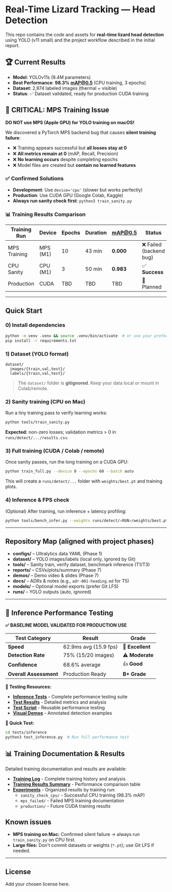 # Real-Time Lizard Tracking — Head Detection

This repo contains the code and assets for **real-time lizard head detection** using YOLO (v11 small) and the project workflow described in the initial report.

## 🏆 **Current Results**
- **Model**: YOLOv11s (9.4M parameters)
- **Best Performance**: **98.3% mAP@0.5** (CPU training, 3 epochs)
- **Dataset**: 2,974 labeled images (thermal + visible)
- **Status**: ✅ Dataset validated, ready for production CUDA training

## 🚨 **CRITICAL: MPS Training Issue**

**DO NOT use MPS (Apple GPU) for YOLO training on macOS!**

We discovered a PyTorch MPS backend bug that causes **silent training failure**:
- ❌ Training appears successful but **all losses stay at 0**
- ❌ **All metrics remain at 0** (mAP, Recall, Precision)  
- ❌ **No learning occurs** despite completing epochs
- ❌ Model files are created but **contain no learned features**

### ✅ **Confirmed Solutions**
- **Development**: Use `device='cpu'` (slower but works perfectly)
- **Production**: Use CUDA GPU (Google Colab, Kaggle) 
- **Always run sanity check first**: `python3 train_sanity.py`

### 📊 **Training Results Comparison**
| Training Run | Device | Epochs | Duration | mAP@0.5 | Status |
|-------------|--------|--------|----------|---------|--------|
| MPS Training | MPS (M1) | 10 | 43 min | **0.000** | ❌ Failed (backend bug) |
| CPU Sanity | CPU (M1) | 3 | 50 min | **0.983** | ✅ **Success** |
| Production | CUDA | TBD | TBD | TBD | 🔄 Planned |

---

## Quick Start

### 0) Install dependencies
```bash
python -m venv .venv && source .venv/bin/activate  # or use your preferred env
pip install -r requirements.txt
```

### 1) Dataset (YOLO format)
```
dataset/
  images/{train,val,test}/
  labels/{train,val,test}/
```
> The `dataset/` folder is **gitignored**. Keep your data local or mount in Colab/remote.

### 2) Sanity training (CPU on Mac)
Run a tiny training pass to verify learning works:
```bash
python tools/train_sanity.py
```
**Expected:** non-zero losses; validation metrics > 0 in `runs/detect/.../results.csv`.

### 3) Full training (CUDA / Colab / remote)
Once sanity passes, run the long training on a CUDA GPU:
```bash
python train_full.py --device 0 --epochs 60 --batch auto
```
This will create a `runs/detect/...` folder with `weights/best.pt` and training plots.

### 4) Inference & FPS check
(Optional) After training, run inference + latency profiling:
```bash
python tools/bench_infer.py --weights runs/detect/<RUN>/weights/best.pt --images dataset/images/val
```

---

## Repository Map (aligned with project phases)
- **configs/** – Ultralytics data YAML (Phase 1)
- **dataset/** – YOLO images/labels (local only, ignored by Git)
- **tools/** – Sanity train, verify dataset, benchmark inference (T1/T3)
- **reports/** – CSVs/plots/summary (Phase 7)
- **demos/** – Demo video & slides (Phase 7)
- **docs/** – ADRs & notes (e.g., `adr-001-heading.md` for T5)
- **models/** – Optional model exports (prefer Git LFS)
- **runs/** – YOLO outputs (auto, ignored)

---

## 🧪 **Inference Performance Testing**

**✅ BASELINE MODEL VALIDATED FOR PRODUCTION USE**

| Test Category | Result | Grade |
|---------------|--------|-------|
| **Speed** | 62.9ms avg (15.9 fps) | 🚀 **Excellent** |
| **Detection Rate** | 75% (15/20 images) | ⚠️ **Moderate** |
| **Confidence** | 68.6% average | 👍 **Good** |
| **Overall Assessment** | Production Ready | **B+ Grade** |

**📁 Testing Resources:**
- **[Inference Tests](tests/inference/)** - Complete performance testing suite
- **[Test Results](tests/inference/RESULTS.md)** - Detailed metrics and analysis
- **[Test Script](tests/inference/test_inference.py)** - Reusable performance testing
- **[Visual Demos](tests/inference/inference_demo/)** - Annotated detection examples

**🚀 Quick Test:**
```bash
cd tests/inference
python3 test_inference.py  # Run full performance test
```

## 📊 **Training Documentation & Results**

Detailed training documentation and results are available:
- **[Training Log](docs/training_log.md)** - Complete training history and analysis
- **[Training Results Summary](TRAINING_RESULTS.md)** - Performance comparison table
- **[Experiments](experiments/)** - Organized results by training run:
  - `sanity_check_cpu/` - Successful CPU training (98.3% mAP)
  - `mps_failed/` - Failed MPS training documentation  
  - `production/` - Future CUDA training results

## Known issues
- **MPS training on Mac:** Confirmed silent failure → always run `train_sanity.py` on CPU first.
- **Large files:** Don't commit datasets or weights (`*.pt`); use Git LFS if needed.

---

## License
Add your chosen license here.
